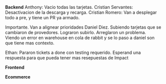 
**Backend**
Anthony: Vacio todas las tarjetas. 
Cristian Servantes: Desactivacion de la descarga y recarga.
Cristian Romero: Van a desplegar todo a pre, y tiene un PR ya armado. 

Importante. Van a alignear prioridades
Daniel Diez. Subiendo tarjetas que se cambiaron de provedores. Lograron subirlo. Arreglaron un problema. Viendo un error en warehouse en cola de rabbit y se lo paso a daniel son que tiene mas contexto.

Ethan: Pararon tickets a done con testing requerido. Esperand una respuesta para que pueda tener mas resepuestas de Impact



**Frontend**


**Ecommerce**
